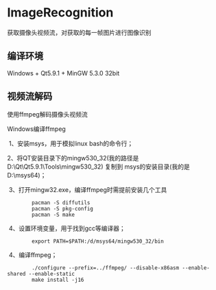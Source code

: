 # ImageRecognition
获取摄像头视频流，对获取的每一帧图片进行图像识别



## 编译环境

Windows + Qt5.9.1 + MinGW 5.3.0 32bit



## 视频流解码

使用ffmpeg解码摄像头视频流

Windows编译ffmpeg

​		1、安装msys，用于模拟linux bash的命令行；

​		2、将QT安装目录下的mingw530_32(我的路径是D:\Qt\Qt5.9.1\Tools\mingw530_32) 复制到 msys的安装目录(我的是D:\msys64)；

​		3、打开mingw32.exe，编译ffmpeg时需提前安装几个工具

```shell
		pacman -S diffutils 
		pacman -S pkg-config 
		pacman -S make
```

​		4、设置环境变量，用于找到gcc等编译器；

```shell
		export PATH=$PATH:/d/msys64/mingw530_32/bin
```

​		4、编译ffmpeg；

```shell
		./configure --prefix=../ffmpeg/ --disable-x86asm --enable-shared --enable-static
		make install -j16
```


